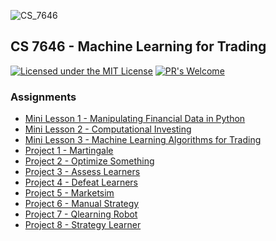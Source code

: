 
![CS_7646](cse6242-logo_resized.png)

## CS 7646  - Machine Learning for Trading
[![Licensed under the MIT License](https://img.shields.io/badge/License-MIT-blue.svg)](https://github.com/Microsoft/BosqueLanguage/blob/master/LICENSE.txt)
[![PR's Welcome](https://img.shields.io/badge/PRs%20-welcome-brightgreen.svg)](#contribute)


### Assignments
* [Mini Lesson 1 - Manipulating Financial Data in Python](https://github.com/Jadams29/Georgia-Tech/tree/master/CS%207646%20-%20Machine%20Learning%20for%20Trading/Mini%20Lesson%201%20-%20Manipulating%20Financial%20Data%20in%20Python)
* [Mini Lesson 2 - Computational Investing](https://github.com/Jadams29/Georgia-Tech/tree/master/CS%207646%20-%20Machine%20Learning%20for%20Trading/Mini%20Lesson%202%20-%20Computational%20Investing)
* [Mini Lesson 3 - Machine Learning Algorithms for Trading](https://github.com/Jadams29/Georgia-Tech/tree/master/CS%207646%20-%20Machine%20Learning%20for%20Trading/Mini%20Lesson%203%20-%20Machine%20Learning%20Algorithms%20for%20Trading)
* [Project 1 - Martingale](https://github.com/Jadams29/Georgia-Tech/tree/master/CS%207646%20-%20Machine%20Learning%20for%20Trading/Project%201%20-%20Martingale)
* [Project 2 - Optimize Something](https://github.com/Jadams29/Georgia-Tech/tree/master/CS%207646%20-%20Machine%20Learning%20for%20Trading/Project%202%20-%20Optimize%20Something)
* [Project 3 - Assess Learners](https://github.com/Jadams29/Georgia-Tech/tree/master/CS%207646%20-%20Machine%20Learning%20for%20Trading/Project%203%20-%20Assess%20Learners)
* [Project 4 - Defeat Learners](https://github.com/Jadams29/Georgia-Tech/tree/master/CS%207646%20-%20Machine%20Learning%20for%20Trading/Project%204%20-%20Defeat%20Learners)
* [Project 5 - Marketsim](https://github.com/Jadams29/Georgia-Tech/tree/master/CS%207646%20-%20Machine%20Learning%20for%20Trading/Project%205%20-%20Marketsim)
* [Project 6 - Manual Strategy](https://github.com/Jadams29/Georgia-Tech/tree/master/CS%207646%20-%20Machine%20Learning%20for%20Trading/Project%206%20-%20Manual%20Strategy)
* [Project 7 - Qlearning Robot](https://github.com/Jadams29/Georgia-Tech/tree/master/CS%207646%20-%20Machine%20Learning%20for%20Trading/Project%207%20-%20Qlearning%20Robot)
* [Project 8 - Strategy Learner](https://github.com/Jadams29/Georgia-Tech/tree/master/CS%207646%20-%20Machine%20Learning%20for%20Trading/Project%208%20-%20Strategy%20Learner)
